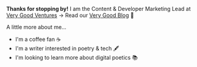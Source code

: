 **Thanks for stopping by!**
I am the Content & Developer Marketing Lead at [Very Good Ventures](https://verygood.ventures/) → Read our [Very Good Blog](https://verygood.ventures/blog) 🦄

A little more about me...
- I'm a coffee fan ☕
- I'm a writer interested in poetry & tech 🖋️
- I'm looking to learn more about digital poetics 📚
